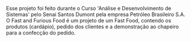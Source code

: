Esse projeto foi feito durante o Curso 'Análise e Desenvolvimento de Sistemas' pelo Senai Santos Dumont pela empresa Petróleo Brasileiro S.A. O Fast and Furious Food é um projeto de um Fast Food, contendo os produtos (cardápio), pedido dos clientes e a demonstração ao chapeiro para a confecção do pedido.

